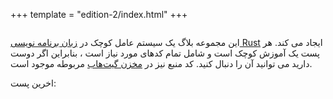 +++
template = "edition-2/index.html"
+++

<h1 style="visibility: hidden; height: 0px; margin: 0px; padding: 0px;">نوشتن یک سیستم عامل با راست</h1>

<div class="front-page-introduction right-to-left">

این مجموعه بلاگ یک سیستم عامل کوچک در [زبان برنامه نویسی Rust](https://www.rust-lang.org/) ایجاد می کند. هر پست یک آموزش کوچک است و شامل تمام کدهای مورد نیاز است ، بنابراین اگر دوست دارید می توانید آن را دنبال کنید. کد منبع نیز در [مخزن گیت‌هاب](https://tripleo1.github.io/blog) مربوطه موجود است.

اخرین پست: <!-- latest-post -->

</div>
